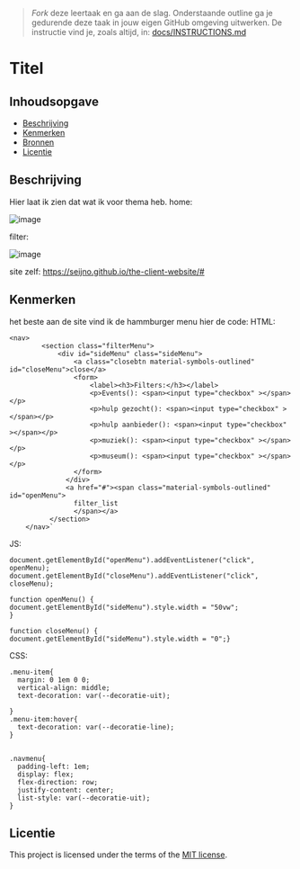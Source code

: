 > _Fork_ deze leertaak en ga aan de slag. Onderstaande outline ga je gedurende deze taak in jouw eigen GitHub omgeving uitwerken. De instructie vind je, zoals altijd, in: [docs/INSTRUCTIONS.md](docs/INSTRUCTIONS.md)

# Titel
<!-- Geef je project een titel en schrijf in één zin wat het is -->

## Inhoudsopgave

  * [Beschrijving](#beschrijving)
  * [Kenmerken](#kenmerken)
  * [Bronnen](#bronnen)
  * [Licentie](#licentie)

## Beschrijving
Hier laat ik zien dat wat ik voor thema heb.
home:

![image](https://github.com/Seijno/the-client-website/assets/104066080/a2dea808-4a2e-451a-b899-838161e95d71)

filter:

![image](https://github.com/Seijno/the-client-website/assets/104066080/e170364c-0eea-48ad-8379-c3051d7b68b7)

site zelf: https://seijno.github.io/the-client-website/#

## Kenmerken
het beste aan de site vind ik de hammburger menu hier de code:
HTML:
```
<nav>
        <section class="filterMenu">
            <div id="sideMenu" class="sideMenu">
                <a class="closebtn material-symbols-outlined" id="closeMenu">close</a>
                <form>
                    <label><h3>Filters:</h3></label>
                    <p>Events(): <span><input type="checkbox" ></span></p>
                    <p>hulp gezocht(): <span><input type="checkbox" ></span></p>
                    <p>hulp aanbieder(): <span><input type="checkbox" ></span></p>
                    <p>muziek(): <span><input type="checkbox" ></span></p>
                    <p>museum(): <span><input type="checkbox" ></span></p>
                </form>
              </div>
              <a href="#"><span class="material-symbols-outlined" id="openMenu">
                filter_list
                </span></a>
          </section>
    </nav>`
```
JS:
```
document.getElementById("openMenu").addEventListener("click", openMenu);
document.getElementById("closeMenu").addEventListener("click", closeMenu);

function openMenu() {
document.getElementById("sideMenu").style.width = "50vw";
}

function closeMenu() {
document.getElementById("sideMenu").style.width = "0";}
```
CSS:
```
.menu-item{
  margin: 0 1em 0 0;
  vertical-align: middle;
  text-decoration: var(--decoratie-uit);
  
}
.menu-item:hover{
  text-decoration: var(--decoratie-line);
}


.navmenu{
  padding-left: 1em;
  display: flex;
  flex-direction: row;
  justify-content: center;
  list-style: var(--decoratie-uit);
}
```



## Licentie

This project is licensed under the terms of the [MIT license](./LICENSE).
